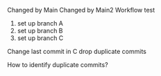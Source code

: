 Changed by Main
Changed by Main2
Workflow test
1. set up branch A
2. set up branch B
3. set up branch C

Change last commit in C
drop duplicate commits

How to identify duplicate commits?


